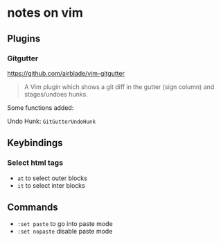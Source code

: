 notes on vim
============

## Plugins

### Gitgutter

https://github.com/airblade/vim-gitgutter

> A Vim plugin which shows a git diff in the gutter (sign column) and
> stages/undoes hunks.

Some functions added:

Undo Hunk: `GitGutterUndoHunk`


## Keybindings

### Select html tags

* `at` to select outer blocks
* `it` to select inter blocks


## Commands

* `:set paste` to go into paste mode
* `:set nopaste` disable paste mode
